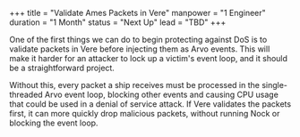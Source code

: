 +++
title = "Validate Ames Packets in Vere"
manpower = "1 Engineer"
duration = "1 Month"
status = "Next Up"
lead = "TBD"
+++

One of the first things we can do to begin protecting against DoS is to validate packets in Vere before injecting them as Arvo events.  This will make it harder for an attacker to lock up a victim's event loop, and it should be a straightforward project.

Without this, every packet a ship receives must be processed in the single-threaded Arvo event loop, blocking other events and causing CPU usage that could be used in a denial of service attack.  If Vere validates the packets first, it can more quickly drop malicious packets, without running Nock or blocking the event loop.
